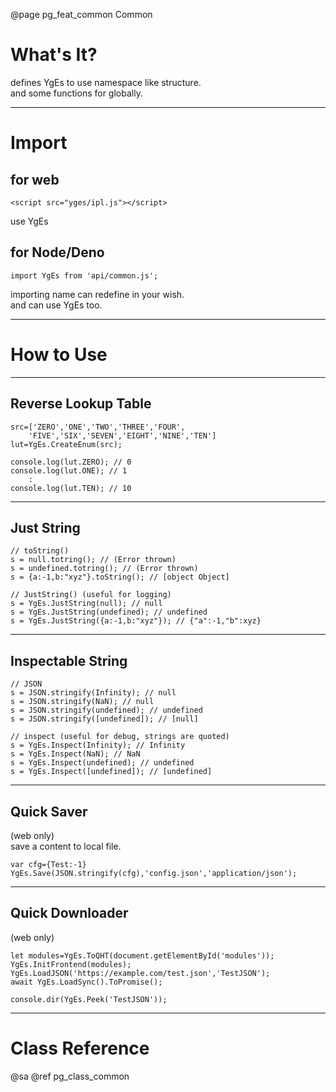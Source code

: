 ﻿@page pg_feat_common Common

# What's It?

defines YgEs to use namespace like structure.  
and some functions for globally.  

-----
# Import

## for web

```
<script src="yges/ipl.js"></script>
```
use YgEs

## for Node/Deno

```
import YgEs from 'api/common.js';
```
importing name can redefine in your wish.  
and can use YgEs too.  

-----
# How to Use

-----
## Reverse Lookup Table

```
src=['ZERO','ONE','TWO','THREE','FOUR',
	'FIVE','SIX','SEVEN','EIGHT','NINE','TEN']
lut=YgEs.CreateEnum(src);

console.log(lut.ZERO); // 0
console.log(lut.ONE); // 1
	:
console.log(lut.TEN); // 10

```

-----
## Just String

```
// toString()
s = null.totring(); // (Error thrown) 
s = undefined.totring(); // (Error thrown) 
s = {a:-1,b:"xyz"}.toString(); // [object Object] 

// JustString() (useful for logging)
s = YgEs.JustString(null); // null 
s = YgEs.JustString(undefined); // undefined 
s = YgEs.JustString({a:-1,b:"xyz"}); // {"a":-1,"b":xyz} 
```

-----
## Inspectable String

```
// JSON
s = JSON.stringify(Infinity); // null 
s = JSON.stringify(NaN); // null 
s = JSON.stringify(undefined); // undefined 
s = JSON.stringify([undefined]); // [null] 

// inspect (useful for debug, strings are quoted)
s = YgEs.Inspect(Infinity); // Infinity
s = YgEs.Inspect(NaN); // NaN
s = YgEs.Inspect(undefined); // undefined 
s = YgEs.Inspect([undefined]); // [undefined] 
```

-----
## Quick Saver

(web only)  
save a content to local file.  

```
var cfg={Test:-1}
YgEs.Save(JSON.stringify(cfg),'config.json','application/json');
```

-----
## Quick Downloader

(web only)  
```
let modules=YgEs.ToQHT(document.getElementById('modules'));
YgEs.InitFrontend(modules);
YgEs.LoadJSON('https://example.com/test.json','TestJSON');
await YgEs.LoadSync().ToPromise();

console.dir(YgEs.Peek('TestJSON'));
```

-----
# Class Reference

@sa @ref pg_class_common
